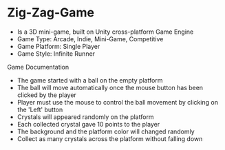 # Zig-Zag-Game
- Is a 3D mini-game, built on Unity cross-platform Game Engine
- Game Type: Arcade, Indie, Mini-Game, Competitive
- Game Platform: Single Player
- Game Style: Infinite Runner


Game Documentation
- The game started with a ball on the empty platform
- The ball will move automatically once the mouse button has been clicked by the player
- Player must use the mouse to control the ball movement by clicking on the 'Left' button
- Crystals will appeared randomly on the platform
- Each collected crystal gave 10 points to the player
- The background and the platform color will changed randomly
- Collect as many crystals across the platform without falling down
